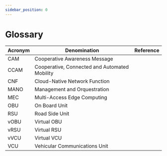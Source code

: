 ```yaml
---
sidebar_position: 0
---
```


# Glossary


| Acronym | Denomination                                  | Reference |
| ------- | --------------------------------------------- | --------- |
| CAM     | Cooperative Awareness Message                 |           |
| CCAM    | Cooperative, Connected and Automated Mobility |           |
| CNF     | Cloud-Native Network Function                 |           |
| MANO    | Management and Orquestration                  |           |
| MEC     | Multi-Access Edge Computing                   |           |
| OBU     | On Board Unit                                 |           |
| RSU     | Road Side Unit                                |           |
| vOBU    | Virtual OBU                                   |           |
| vRSU    | Virtual RSU                                   |           |
| vVCU    | Virtual VCU                                   |           |
| VCU     | Vehicular Communications Unit                 |           |

